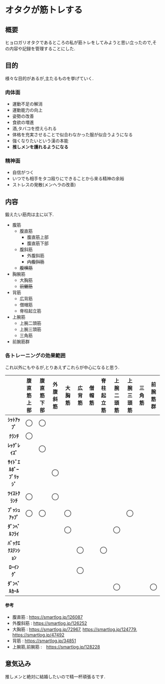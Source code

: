 # オタクが筋トレする

## 概要

ヒョロガリオタクであるところの私が筋トレをしてみようと思い立ったので,その内容や記録を管理することにした.

## 目的

様々な目的があるが,主たるものを挙げていく.

### 肉体面

- 運動不足の解消
- 運動能力の向上
- 姿勢の改善
- 食欲の増進
- 酒,タバコを控えられる
- 体格を充実させることで似合わなかった服が似合うようになる
- 強くなりたいという漢の本能
- **推しメンを護れるようになる**

### 精神面

- 自信がつく
- いつでも相手をタコ殴りにできることから来る精神の余裕
- ストレスの発散(メンヘラの改善)

## 内容

鍛えたい筋肉は主に以下.

- 腹筋
  - 腹直筋
    - 腹直筋上部
    - 腹直筋下部
  - 腹斜筋
    - 外腹斜筋
    - ~~内腹斜筋~~
  - ~~腹横筋~~
- 胸腕筋
  - 大胸筋
  - ~~前鋸筋~~
- 背筋
  - 広背筋
  - 僧帽筋
  - 脊柱起立筋
- 上腕筋
  - 上腕二頭筋
  - 上腕三頭筋
  - 三角筋
- 前腕筋群

### 各トレーニングの効果範囲

これ以外にもやるが,とりあえずこれらが中心になると思う.

|                       | 腹直筋上部 | 腹直筋下部 | 外腹斜筋 | 大胸筋 | 広背筋 | 僧帽筋 | 脊柱起立筋 | 上腕二頭筋 | 上腕三頭筋 | 三角筋 | 前腕筋群 |
| :-------------------: | :--------: | :--------: | :------: | :----: | :----: | :----: | :--------: | :--------: | :--------: | :----: | :------: |
|      **ｼｯﾄｱｯﾌﾟ**      |     ◯      |     ◯      |          |        |        |        |            |            |            |        |          |
|       **ｸﾗﾝﾁ**        |     ◯      |            |          |        |        |        |            |            |            |        |          |
|     **ﾚｯｸﾞﾚｲｽﾞ**      |            |     ◯      |          |        |        |        |            |            |            |        |          |
| **ｻｲﾄﾞｴﾙﾎﾞｰﾌﾞﾘｯｼﾞ**　 |            |            |    ◯     |        |        |        |            |            |            |        |          |
|     **ﾂｲｽﾄｸﾗﾝﾁ**      |     ◯      |            |    ◯     |        |        |        |            |            |            |        |          |
|     **ﾌﾟｯｼｭｱｯﾌﾟ**     |     ◯      |     ◯      |          |   ◯    |        |        |            |            |     ◯      |        |          |
|     **ﾀﾞﾝﾍﾞﾙﾌﾗｲ**     |            |            |          |   ◯    |        |        |            |     ◯      |            |        |          |
|   **ﾊﾞｯｸｴｸｽﾃﾝｼｮﾝ**    |            |            |          |        |   ◯    |        |     ◯      |            |            |        |          |
|      **ﾛｰｲﾝｸﾞ**       |            |            |          |        |   ◯    |        |            |            |            |        |          |
|     **ﾀﾞﾝﾍﾞﾙｶｰﾙ**     |            |            |          |        |        |        |            |     ◯      |            |        |    ◯     |

#### 参考

- 腹直筋 : https://smartlog.jp/126087
- 外腹斜筋 : https://smartlog.jp/126252
- 大胸筋 : https://smartlog.jp/72967, https://smartlog.jp/124779, https://smartlog.jp/47492
- 背筋 : https://smartlog.jp/34851
- 上腕筋,前腕筋 :　https://smartlog.jp/128228

## 意気込み

推しメンと絶対に結婚したいので精一杯頑張るです.

